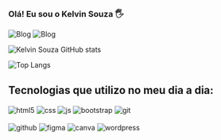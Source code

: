 <!-- <h1 align="center"> 📌 Blog de Biográfico</h1>

Lorem Ipsum is simply dummy text of the printing and typesetting industry. Lorem Ipsum has been the industry's standard dummy text ever since the 1500s, when an unknown printer took a galley of type and scrambled it to make a type specimen book. It has survived not only five centuries, but also the leap into electronic typesetting, remaining essentially unchanged.

<br>

## Protótipo
![Projeto - League of Braum](https://github.com/kelvinsouza2014/blog-biografico/assets/121948262/ec8aa05d-062e-4df4-8d36-be379d59bf39)

<br>

## Resultado final
<table>
  <tr>
    <td width="50%">
      <img src="./imagens/preview_braum_00.png" alt="Imagem 1">
    </td>
    <td width="50%">
      <img src="./imagens/preview_braum_01.png" alt="Imagem 2">
    </td>
  </tr>
</table>

<table>
  <tr>
    <td width="50%">
      <img src="./imagens/preview_braum_02.png" alt="Imagem 3">
    </td>
    <td width="50%">
      <img src="./imagens/preview_braum_03.png" alt="Imagem 4">
    </td>
  </tr>
</table>

<table>
  <tr>
    <td width="50%">
      <img src="./imagens/preview_braum_00.png" alt="Imagem 5">
    </td>
    <td width="50%">
      <img src="./imagens/preview_braum_00.png" alt="Imagem 6">
    </td>
  </tr>
</table>


<br>

## 📎 **Sumário**
- ⭐ Características
- 📂 Temas abordados
- 🏆 Desafio
- ⚙ Tecnologias
- 💻 Demonstração
- 🙋🏻‍♂️ Autor / Desenvolvedor

<br>

## ⭐ **Características**

- Lorem Ipsum is simply dummy
- Lorem Ipsum is simply dummy
- Lorem Ipsum is simply dummy
- Lorem Ipsum is simply dummy
- Lorem Ipsum is simply dummy

<br>

## 📂 Temas abordados

Lorem Ipsum is simply:

- Lorem Ipsum
- Lorem Ipsum
- Lorem Ipsum
- Lorem Ipsum
- Lorem Ipsum

<br>

## 🏆 Desafio
Lorem Ipsum is simply dummy text of the printing and typesetting industry. Lorem Ipsum has been the industry's standard dummy text ever since the 1500s, when an unknown printer took a galley of type and scrambled it to make a type specimen book.

Lorem Ipsum is simply dummy text of the printing and typesetting industry. Lorem Ipsum has been the industry's standard dummy text ever since the 1500s, when an unknown printer took a galley of type and scrambled it to make a type specimen book.

<br>

## ⚙ Tecnologias
`JavaScript` • `html` • `css` 

<br>

## 💻 Demonstração
Você pode acessar ao resultado final do projeto <a href="[ URL ]" target="_blank">Clicando aqui</a>.

<br>

## 🙋🏻‍♂️ Autor / Desenvolvedor

Kelvin Souza

<br>

<a href="https://www.linkedin.com/in/kelvinsouza00/" target="_blank">
    <img src="https://img.shields.io/badge/-LinkedIn-%230077B5?style=for-the-badge&logo=linkedin&logoColor=white" alt="">
</a> -->








### Olá! Eu sou o Kelvin Souza 🖐

![Blog](https://img.shields.io/badge/Desenvolvedor-FrontEnd-0071C5?style=for-the-badge&logoColor=white) ![Blog](https://img.shields.io/badge/WebDesigner-UX/UI-0071C5?style=for-the-badge&logoColor=white)


![Kelvin Souza GitHub stats](https://github-readme-stats.vercel.app/api?username=kelvinsouza2014&show_icons=true&theme=transparent)

![Top Langs](https://github-readme-stats.vercel.app/api/top-langs/?username=kelvinsouza2014&layout=compact&theme=transparent)


## Tecnologias que utilizo no meu dia a dia:
<div style="display: inline_block">
    <img align="center" alt="html5" src="https://img.shields.io/badge/HTML5-E34F26?style=for-the-badge&logo=html5&logoColor=white"/>
    <img align="center" alt="css" src="https://img.shields.io/badge/CSS3-1572B6?style=for-the-badge&logo=css3&logoColor=white"/>
    <img align="center" alt="js" src="https://img.shields.io/badge/JavaScript-F7DF1E?style=for-the-badge&logo=javascript&logoColor=black"/>
    <img align="center" alt="bootstrap" src="https://img.shields.io/badge/Bootstrap-6A0FED?style=for-the-badge&logo=bootstrap&logoColor=white"/>
    <img align="center" alt="git" src="https://img.shields.io/badge/Git-E84E31?style=for-the-badge&logo=git&logoColor=white"/>
</div>

<br>

<div style="display: inline_block">
    <img align="center" alt="github" src="https://img.shields.io/badge/GitHub-1A1E22?style=for-the-badge&logo=github&logoColor=white"/>
    <img align="center" alt="figma" src="https://img.shields.io/badge/Figma-9D56F7?style=for-the-badge&logo=figma&logoColor=white"/>
    <img align="center" alt="canva" src="https://img.shields.io/badge/Canva-3A5CEB?style=for-the-badge&logo=canva&logoColor=white"/>
    <img align="center" alt="wordpress" src="https://img.shields.io/badge/Markdown-403d3d?style=for-the-badge&logo=wordpress&logoColor=white"/>
</div>

